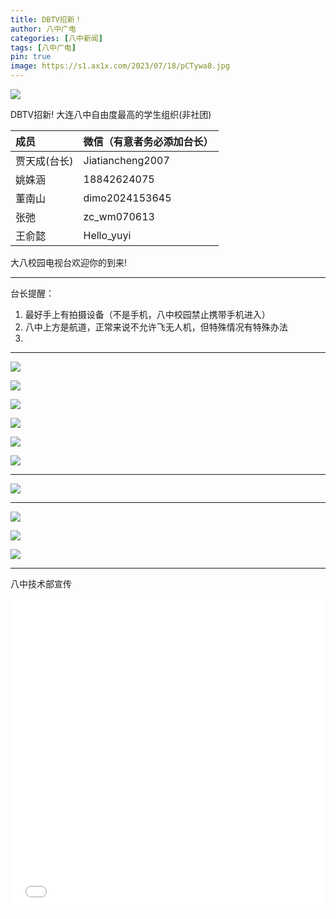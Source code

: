 ```yaml
---
title: DBTV招新！
author: 八中广电
categories: [八中新闻]
tags: [八中广电]
pin: true
image: https://s1.ax1x.com/2023/07/18/pCTywa8.jpg
---
```


![](https://s1.ax1x.com/2023/07/18/pCTf8T1.jpg)

DBTV招新! 
大连八中自由度最高的学生组织(非社团)

| 成员        | 微信（有意者务必添加台长）|
|:-----------|:-----------------|
| 贾天成(台长) | Jiatiancheng2007 |
| 姚姝涵      | 18842624075      |
| 董南山      | dimo2024153645   |
| 张弛        | zc_wm070613      |
| 王俞懿      | Hello_yuyi       |

大八校园电视台欢迎你的到来!

---

台长提醒：

1. 最好手上有拍摄设备（不是手机，八中校园禁止携带手机进入）
2. 八中上方是航道，正常来说不允许飞无人机，但特殊情况有特殊办法
3. 

---

![](https://s1.ax1x.com/2023/07/18/pCTfrTI.jpg)

![](https://s1.ax1x.com/2023/07/18/pCTfD0A.jpg)

![](https://s1.ax1x.com/2023/07/18/pCTf2p8.jpg)

![](https://s1.ax1x.com/2023/07/18/pCTfR1S.jpg)

![](https://s1.ax1x.com/2023/07/18/pCTfalD.jpg)

![](https://s1.ax1x.com/2023/07/18/pCTfd6e.jpg)

---

![](https://s1.ax1x.com/2023/07/18/pCTfykt.jpg)

---

![](https://s1.ax1x.com/2023/07/18/pCTfYY6.jpg)

![](https://s1.ax1x.com/2023/07/18/pCTfJFx.jpg)

![](https://s1.ax1x.com/2023/07/18/pCTfUSO.jpg)

---

八中技术部宣传

<iframe src="//player.bilibili.com/player.html?aid=827679398&bvid=BV1Xg4y1P7Tt&cid=1176503740&page=1" scrolling="no" border="0" frameborder="no" framespacing="0" allowfullscreen="true" style="width:100%;height:500px"> </iframe>

